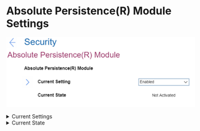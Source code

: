 # Absolute Persistence(R) Module Settings #
![](./img/abspersistencemodule.png)

<details><summary>Current Settings</summary>

The Absolute Persistence module is an optional monitoring service from Absolute Software.

One of 3 possible states:

1.	**Enabled** – Default.
2.	Disabled
3.	Permanently Disabled

!> If the module is permanently disabled, it cannot be reenabled. `Permanently Disabled` requires additional confirmation and can only be done through the BIOS Setup screens. 

| WMI Setting name | Values | Locked by SVP | AMD/Intel |
|:---|:---|:---|:---|
| AbsolutePersistenceModuleActivation | Disable, Enable | Yes | Both |

</details>

<details><summary>Current State</summary>

Whether Absolute Persistence is activated in OS.

Possible values:

1.	**Not Activated** – Default.
2.	Activated


</details>
